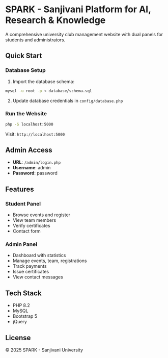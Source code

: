 # SPARK - Sanjivani Platform for AI, Research & Knowledge

A comprehensive university club management website with dual panels for students and administrators.

## Quick Start

### Database Setup
1. Import the database schema:
```bash
mysql -u root -p < database/schema.sql
```

2. Update database credentials in `config/database.php`

### Run the Website
```bash
php -S localhost:5000
```

Visit: `http://localhost:5000`

## Admin Access
- **URL**: `/admin/login.php`
- **Username**: admin
- **Password**: password

## Features

### Student Panel
- Browse events and register
- View team members
- Verify certificates
- Contact form

### Admin Panel
- Dashboard with statistics
- Manage events, team, registrations
- Track payments
- Issue certificates
- View contact messages

## Tech Stack
- PHP 8.2
- MySQL
- Bootstrap 5
- jQuery

## License
© 2025 SPARK - Sanjivani University
